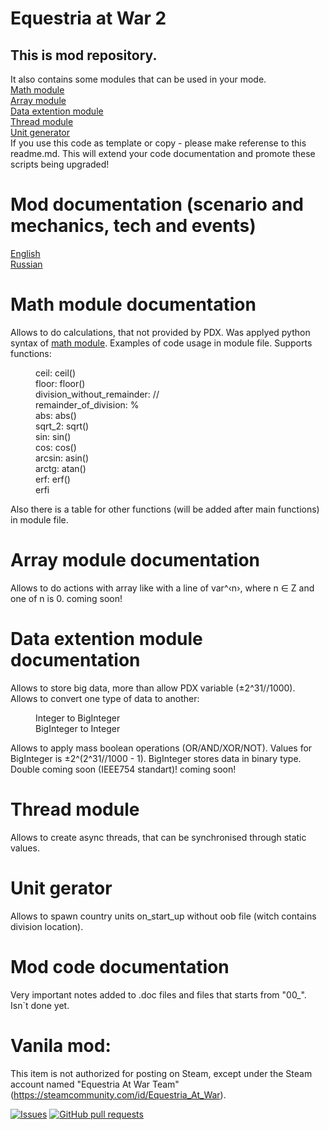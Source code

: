 # Equestria at War 2
<h2>This is mod repository.</h2>
It also contains some modules that can be used in your mode.
</br>
<a href="https://github.com/Pasha-2033/EaW-2/blob/master/common/mtth/math_operators.txt">Math module</a>
</br>
<a href="https://github.com/Pasha-2033/EaW-2/blob/master/common/scripted_effects/array_operators.txt">Array module</a>
</br>
<a href="https://github.com/Pasha-2033/EaW-2/blob/master/common/scripted_effects/data_storage_operators.txt">Data extention module</a>
</br>
<a href="https://github.com/Pasha-2033/EaW-2/blob/master/events/recursive.txt">Thread module</a>
</br>
<a href="https://github.com/Pasha-2033/EaW-2/blob/master/common/scripted_effects/unit_generator_scripted_effects.txt">Unit generator</a>
</br>
If you use this code as template or copy - please make referense to this readme.md.  
This will extend your code documentation and promote these scripts being upgraded!

# Mod documentation (scenario and mechanics, tech and events)
[English](docs/English.md)  
[Russian](docs/Russian.md)

# Math module documentation
Allows to do calculations, that not provided by PDX.
Was applyed python syntax of <a href = "https://docs.python.org/3/library/math.html">math module</a>.
Examples of code usage in module file.
Supports functions:
<dl>
    <dd>ceil: ceil()</dd>
    <dd>floor: floor()</dd>
    <dd>division_without_remainder: //</dd>
    <dd>remainder_of_division: %</dd>
    <dd>abs: abs()</dd>
    <dd>sqrt_2: sqrt()</dd>
    <dd>sin: sin()</dd>
    <dd>cos: cos()</dd>
    <dd>arcsin: asin()</dd>
    <dd>arctg: atan()</dd>
    <dd>erf: erf()</dd>
    <dd>erfi</dd>
</dl>
Also there is a table for other functions (will be added after main functions) in module file.

# Array module documentation
Allows to do actions with array like with a line of var^&#8249;n&#8250;, where n &#8712; Z and one of n is 0.
coming soon!

# Data extention module documentation
Allows to store big data, more than allow PDX variable (&#177;2^31//1000).  
Allows to convert one type of data to another:
<dl>
    <dd>Integer to BigInteger</dd>
    <dd>BigInteger to Integer</dd>
</dl>
Allows to apply mass boolean operations (OR/AND/XOR/NOT).  
Values for BigInteger is &#177;2^(2^31//1000 - 1).  
BigInteger stores data in binary type.  
Double coming soon (IEEE754 standart)!  
coming soon!

# Thread module
Allows to create async threads, that can be synchronised through static values.

# Unit gerator
Allows to spawn country units on_start_up without oob file (witch contains division location).

# Mod code documentation
Very important notes added to .doc files and files that starts from "00_".
Isn`t done yet.

# Vanila mod:
This item is not authorized for posting on Steam, except under the Steam account named "Equestria At War Team" (https://steamcommunity.com/id/Equestria_At_War).

<a href="https://github.com/Pasha-2033/EaW-2/issues"><img alt="Issues" src="https://img.shields.io/github/issues/Pasha-2033/EaW-2?color=0088ff"/></a>
<a href="https://github.com/Pasha-2033/EaW-2/pulls"><img alt="GitHub pull requests" src="https://img.shields.io/github/issues-pr/Pasha-2033/EaW-2?color=0088ff"/></a>
